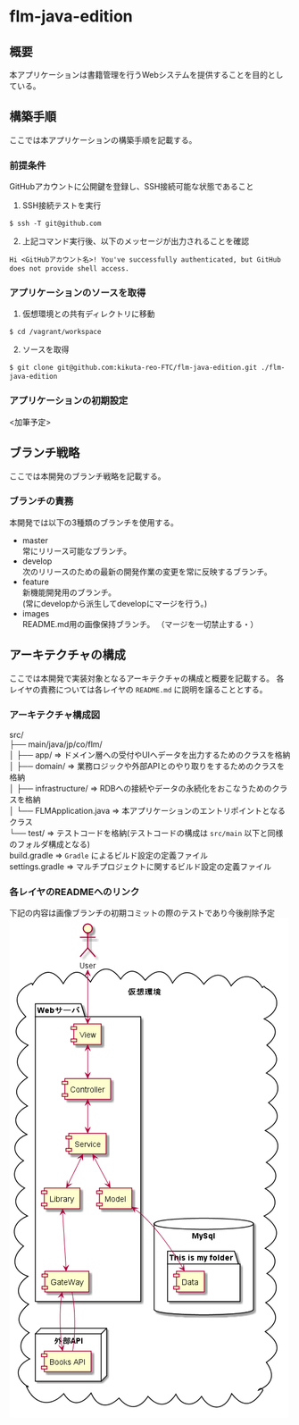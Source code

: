 # flm-java-edition

## 概要
本アプリケーションは書籍管理を行うWebシステムを提供することを目的としている。

## 構築手順
ここでは本アプリケーションの構築手順を記載する。

### 前提条件
GitHubアカウントに公開鍵を登録し、SSH接続可能な状態であること  
1. SSH接続テストを実行  
```
$ ssh -T git@github.com
```
2. 上記コマンド実行後、以下のメッセージが出力されることを確認  
```
Hi <GitHubアカウント名>! You've successfully authenticated, but GitHub does not provide shell access.
```

### アプリケーションのソースを取得  
1. 仮想環境との共有ディレクトリに移動
```
$ cd /vagrant/workspace
```
2. ソースを取得
```
$ git clone git@github.com:kikuta-reo-FTC/flm-java-edition.git ./flm-java-edition
```

### アプリケーションの初期設定
<加筆予定>

## ブランチ戦略
ここでは本開発のブランチ戦略を記載する。

### ブランチの責務
本開発では以下の3種類のブランチを使用する。  
- master  
常にリリース可能なブランチ。
- develop  
次のリリースのための最新の開発作業の変更を常に反映するブランチ。
- feature  
新機能開発用のブランチ。  
(常にdevelopから派生してdevelopにマージを行う。)
- images  
README.md用の画像保持ブランチ。
（マージを一切禁止する・）

## アーキテクチャの構成
ここでは本開発で実装対象となるアーキテクチャの構成と概要を記載する。
各レイヤの責務については各レイヤの `README.md` に説明を譲ることとする。  

### アーキテクチャ構成図  
src/  
  ├── main/java/jp/co/flm/  
  │   ├── app/ ⇒  ドメイン層への受付やUIへデータを出力するためのクラスを格納  
  │   ├── domain/ ⇒ 業務ロジックや外部APIとのやり取りをするためのクラスを格納  
  │   ├── infrastructure/ ⇒ RDBへの接続やデータの永続化をおこなうためのクラスを格納  
  │   └── FLMApplication.java ⇒ 本アプリケーションのエントリポイントとなるクラス  
  └──  test/ ⇒ テストコードを格納(テストコードの構成は `src/main` 以下と同様のフォルダ構成となる)       
build.gradle ⇒ `Gradle` によるビルド設定の定義ファイル  
settings.gradle ⇒ マルチプロジェクトに関するビルド設定の定義ファイル  

### 各レイヤのREADMEへのリンク


下記の内容は画像ブランチの初期コミットの際のテストであり今後削除予定   
![テスト画像](https://github.com/kikuta-reo-FTC/flm-java-edition/blob/images/sample.png)  